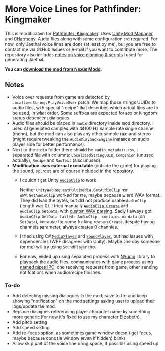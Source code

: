 
# More Voice Lines for Pathfinder: Kingmaker

This is modification for [Pathfinder: Kingmaker](https://store.steampowered.com/app/640820/Pathfinder_Kingmaker__Enhanced_Plus_Edition/). Uses [Unity Mod Manager](https://www.nexusmods.com/site/mods/21) and [0Harmony](https://harmony.pardeike.net/). Audio files along with some configuration are required. For now, only Jaethal voice lines are done (at least by me), but you are free to contact me via GitHub Issues or e-mail if you want to contribute more. The repository also includes [notes on voice clonning & scripts](./Other/VoiceCloningStuff/README.md) I used for generating Jaethal.

**You can [download the mod from Nexus Mods](https://www.nexusmods.com/pathfinderkingmaker/mods/292).**



## Notes

+ Voice over requests from game are detected by `LocalizedString.PlayVoiceOver` patch. We map those strings UUIDs to audio files, with special "recipe" that describes which actual files are to be used, in what order. Some suffixes are expected for sex or kingdom status dependent dialogues.
+ Audio files should be placed in `audio` directory inside mod directory. I used AI generated samples with 44100 Hz sample rate single channel (mono), but the mod can also play any other sample rate and stereo (might require tweaking the `AudioPlaybackEngine` instance on audio player side for better performance).
+ Next to the `audio` folder there should be `audio_metadata.csv`, `|` separated file with columns: `LocalizedStringUUID`, `Companion` (unused actually), `Recipe` and `RawText` (also unused). 
+ **Modification uses external executable** (outside the game) for playing the sound, sources are of course included in the repository.
	+ I couldn't get Unity [`AudioClip`](https://docs.unity3d.com/ScriptReference/AudioClip.html) to work
		
		Neither `UnityWebRequestMultimedia.GetAudioClip` nor `WWW.GetAudioClip` worked for me, maybe because wierd WAV format. They did load the bytes, but did not produce usable `AudioClip` (length was 0). I tried manually [`AudioClip.Create`](https://docs.unity3d.com/ScriptReference/AudioClip.Create.html) and `AudioClip.SetData`, with [custom WAV parsing](https://gist.github.com/AgainPsychoX/e984c2deb6addd2bc2b389b28268e16a). Sadly I always got `AudioClip.GetData failed; AudioClip  contains no data` (on `SetData`), because for some fucking reason `Create`, despite having channels parameter, always creates 0 channles.
		
	+  I tried using C# [`MediaPlayer`](https://learn.microsoft.com/pl-pl/dotnet/api/system.windows.media.mediaplayer) and [`SoundPlayer`](https://learn.microsoft.com/pl-pl/dotnet/api/system.media.soundplayer), but had issues with dependencies (WPF disagrees with Unity). Maybe one day someone (or me) will try using `SoundPlayer` tho.
	+ For now, ended up using separated process with [NAudio](https://github.com/naudio/NAudio) library to playback the audio files, communicates with game process using [named pipes IPC](https://learn.microsoft.com/en-us/dotnet/standard/io/how-to-use-named-pipes-for-network-interprocess-communication), one receiving requests from game, other sending notifcations when audio/recipe finishes.



### To-do

+ Add detecting missing dialogues to the mod; save to file and keep showing "notification" on the mod settings asking user to upload their logs/update the mod.
+ Replace dialogues referencing player character name by something more generic (for now it's fixed to use my character Elizabeth).
+ Add pitch setting
+ Add speed setting
+ Add [re-focus](https://stackoverflow.com/questions/25578305/c-sharp-focus-window-of-a-runing-program) option, as sometimes game window doesn't get focus, maybe because conosle window (even if hidden) blinks.
+ Allow skip part of the voice line using space, if possible using speed up


